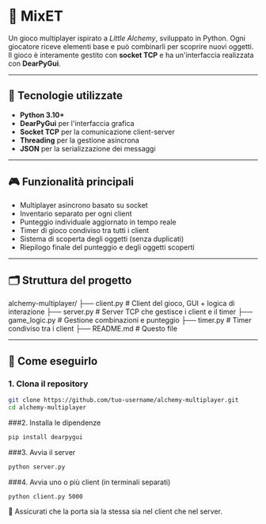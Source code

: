 # 🧪 MixET

Un gioco multiplayer ispirato a *Little Alchemy*, sviluppato in Python. Ogni giocatore riceve elementi base e può combinarli per scoprire nuovi oggetti. Il gioco è interamente gestito con **socket TCP** e ha un'interfaccia realizzata con **DearPyGui**.

---

## 🔧 Tecnologie utilizzate

- **Python 3.10+**
- **DearPyGui** per l'interfaccia grafica
- **Socket TCP** per la comunicazione client-server
- **Threading** per la gestione asincrona
- **JSON** per la serializzazione dei messaggi

---

## 🎮 Funzionalità principali

- Multiplayer asincrono basato su socket
- Inventario separato per ogni client
- Punteggio individuale aggiornato in tempo reale
- Timer di gioco condiviso tra tutti i client
- Sistema di scoperta degli oggetti (senza duplicati)
- Riepilogo finale del punteggio e degli oggetti scoperti

---

## 🗂️ Struttura del progetto
alchemy-multiplayer/
├── client.py # Client del gioco, GUI + logica di interazione
├── server.py # Server TCP che gestisce i client e il timer
├── game_logic.py # Gestione combinazioni e punteggio
├── timer.py # Timer condiviso tra i client
├── README.md # Questo file

---

## 🚀 Come eseguirlo

### 1. Clona il repository

```bash
git clone https://github.com/tuo-username/alchemy-multiplayer.git
cd alchemy-multiplayer
```
###2. Installa le dipendenze
```bash
pip install dearpygui
```
###3. Avvia il server
```bash
python server.py
```
###4. Avvia uno o più client (in terminali separati)
```bash
python client.py 5000
```
🔁 Assicurati che la porta sia la stessa sia nel client che nel server.
